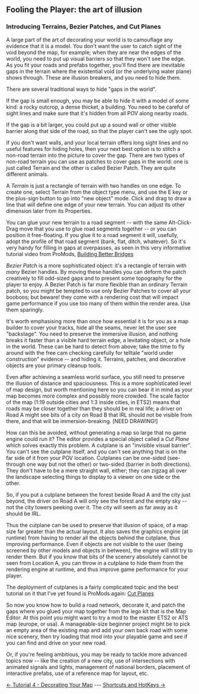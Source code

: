 ## Fooling the Player: the art of illusion
### Introducing Terrains, Bezier Patches, and Cut Planes

A large part of the art of decorating your world is to camouflage any evidence that it is a model.  You don't want the user to catch sight of the void beyond the map, for example;  when they are near the edges of the world, you need to put up visual barriers so that they won't see the edge.  As you fit your roads and prefabs together, you'll find there are inevitable gaps in the terrain where the existential void (or the underlying water plane) shows through.  These are illusion breakers, and you need to hide them.

There are several traditional ways to hide "gaps in the world".

If the gap is small enough, you may be able to hide it with a model of some kind:  a rocky outcrop, a dense thicket, a building.  You need to be careful of sight lines and make sure that it's hidden from all POV along nearby roads.

If the gap is a bit larger, you could put up a sound wall or other visible barrier along that side of the road, so that the player can't see the ugly spot.

If you don't want walls, and your local terrain offers long sight lines and no useful features for hiding holes, then your next best option is to stitch a non-road terrain into the picture to cover the gap.  There are two types of non-road terrain you can use as patches to cover gaps in the world:  one is just called Terrain and the other is called Bezier Patch.  They are quite different animals. 

A *Terrain* is just a rectangle of terrain with two handles on one edge.  To create one, select Terrain from the object type menu, and use the E key or the plus-sign button to go into "new object" mode.  Click and drag to draw a line that will define one edge of your new terrain.  You can adjust its other dimension later from its Properties.

You can glue your new terrain to a road segment -- with the same Alt-Click-Drag move that you use to glue road segments together -- or you can position it free-floating.  If you glue it to a road segment it will, usefully, adopt the profile of that road segment (bank, flat, ditch, whatever).  So it's very handy for filling in gaps at overpasses, as seen in this very informative tutorial video from ProMods, [Building Better Bridges](https://youtu.be/C-eqesW3LlM)

*Bezier Patch* is a more sophisticated object:  it's a rectangle of terrain with *many* Bezier handles.  By moving these handles you can deform the patch creatively to fill odd-sized gaps and to present some topography for the player to enjoy.  A Bezier Patch is far more flexible than an ordinary Terrain patch, so you might be tempted to use only Bezier Patches to cover all your booboos;  but beware!  they come with a rendering cost that will impact game performance if you use too many of them within the render area.  Use them sparingly.

It's worth emphasising more than once how essential it is for you as a map builder to cover your tracks, hide all the seams, never let the user see "backstage".  You need to preserve the immersive illusion, and nothing breaks it faster than a visible hard terrain edge, a levitating object, or a hole in the world.  These can be hard to detect from above;  take the time to fly around with the free cam checking carefully for telltale "world under construction" evidence -- and hiding it.  Terrains, patches, and decorative objects are your primary cleanup tools.

Even after achieving a seamless world surface, you still need to preserve the illusion of distance and spaciousness.  This is a more sophisticated level of map design, but worth mentioning here so you can bear it in mind as your map becomes more complex and possibly more crowded.  The scale factor of the map (1:19 outside cities and 1:3 inside cities, in ETS2) means that roads may be closer together than they should be in real life;  a driver on Road A might see bits of a city on Road B that IRL should not be visible from there, and that will be immersion-breaking.  [NEED DRAWING!]

How can this be avoided, without generating a map so large that no game engine could run it?  The editor provides a special object called a *Cut Plane* which solves exactly this problem.  A cutplane is an "invisible visual barrier".  You can't see the cutplane itself, and you can't see anything that is on the far side of it from your POV location.  Cutplanes can be one-sided (see-through one way but not the other) or two-sided (barrier in both directions).  They don't have to be a mere straight wall, either;  they can zigzag all over the landscape selecting things to display to a viewer on one side or the other.

So, if you put a cutplane between the forest beside Road A and the city just beyond, the driver on Road A will only see the forest and the empty sky -- not the city towers peeking over it.  The city will seem as far away as it should be IRL.

Thus the cutplane can be used to preserve that illusion of space, of a map size far greater than the actual layout.  It also saves the graphics engine (at runtime) from having to render all the objects behind the cutplane, thus improving performance.  Even if objects are not visible to the user (being screened by other models and objects in between), the engine will still try to render them.   But if you know that bits of the scenery absolutely cannot be seen from Location A, you can throw in a cutplane to hide them from the rendering engine at runtime, and thus improve game performance for your player.

The deployment of cutplanes is a fairly complicated topic and the best tutorial on it that I've yet found is ProMods again:  [Cut Planes](https://youtu.be/7IFJttG9TRc) 

So now you know how to build a road network, decorate it, and patch the gaps where you glued your map together from the lego kit that is the Map Editor.  At this point you might want to try a mod to the master ETS2 or ATS map (europe, or usa).  A manageable-size beginner project might be to pick an empty area of the existing map and add your own back road with some nice scenery, then try loading that mod into your playable game and see if you can find and drive on your new road.

Or, if you're feeling ambitious, you may be ready to tackle more advanced topics now -- like the creation of a new city, use of intersections with animated signals and lights, management of national borders, placement of interactive prefabs, use of a reference map for layout, etc.

[<- Tutorial 4 - Decorating Your Map](2_decorating.md) --- [Shortcuts and HotKeys ->](../Shortcuts.md)

